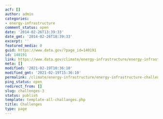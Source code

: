 ```yaml
---
acf: []
author: admin
categories:
- energy-infrastructure
comment_status: open
date: '2014-02-26T13:39:33'
date_gmt: '2014-02-26T18:39:33'
excerpt: ''
featured_media: 0
guid: https://www.data.gov/?page_id=140191
id: 140191
link: https://www.data.gov/climate/energy-infrastructure/energy-infrastructure-challenges
meta: []
modified: '2021-02-19T10:36:10'
modified_gmt: '2021-02-19T15:36:10'
permalink: /climate/energy-infrastructure/energy-infrastructure-challenges/
ping_status: open
redirect_from: []
slug: challenges-3
status: publish
template: template-all-challanges.php
title: Challenges
type: page
---
```


